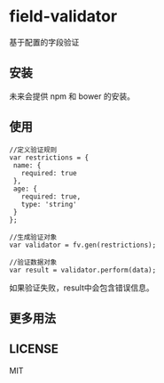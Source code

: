 # field-validator

基于配置的字段验证

## 安装
未来会提供 npm 和 bower 的安装。

## 使用
 ```
//定义验证规则
var restrictions = {
  name: {
    required: true
  },
  age: {
    required: true,
    type: 'string'
  }
};

//生成验证对象
var validator = fv.gen(restrictions);

//验证数据对象
var result = validator.perform(data);

```
如果验证失败，result中会包含错误信息。


## 更多用法

## LICENSE
MIT
